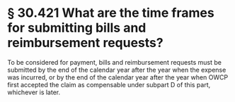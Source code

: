 # § 30.421   What are the time frames for submitting bills and reimbursement requests?

To be considered for payment, bills and reimbursement requests must be submitted by the end of the calendar year after the year when the expense was incurred, or by the end of the calendar year after the year when OWCP first accepted the claim as compensable under subpart D of this part, whichever is later.




